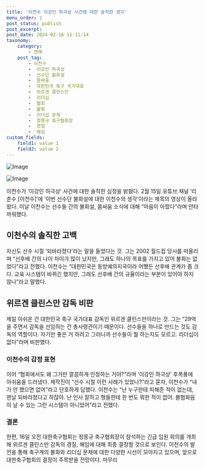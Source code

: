 ```yaml
---
title: '이천수 이강인 하극상 사건에 대한 솔직한 생각'
menu_order: 1
post_status: publish
post_excerpt: 
post_date: 2024-02-16 11:11:14
taxonomy:
    category:
        - 연예
    post_tag:
        - 이천수
        -  이강인 하극상
        -  선수단 불화설
        -  몸싸움
        -  대한민국 축구 국가대표
        -  위르겐 클린스만
        -  리더십
        -  협회
        -  불화
        -  리더십 문제
        -  정몽규 축구협회장
        -  경질
        -  해임
custom_fields:
    field1: value 1
    field2: value 2
---
```


![Image](https://mimgnews.pstatic.net/image/408/2024/02/16/0000214898_001_20240216095001413.jpg?type=w540)

![Image](https://ssl.pstatic.net/mimgnews/image/408/2024/02/16/0000214898_002_20240216095001427.jpg?type=w540)

이천수가 ‘이강인 하극상’ 사건에 대한 솔직한 심정을 밝혔다. 2월 15일 유튜브 채널 ‘리춘수 [이천수]’에 ‘이번 선수단 불화설에 대한 이천수의 생각’이라는 제목의 영상이 올라왔다. 이날 이천수는 선수들 간의 불화설, 몸싸움 소식에 대해 “마음이 아팠다”라며 안타까워했다. 
## 이천수의 솔직한 고백
자신도 선수 시절 ‘되바라졌다’라는 말을 들었다는 것. 그는 2002 월드컵 당시를 떠올리며 “선후배 간의 나이 차이가 많이 났지만, 그래도 하나의 목표를 가지고 있어 불화는 없었다”라고 전했다. 이천수는 “대한민국은 동방예의지국이라 어쨌든 선후배 관계가 좀 크다. 교육 시스템이 바뀌긴 했지만, 그래도 선후배 간의 규율이라는 부분이 있어야 하지 않나”라고 말했다. 
## 위르겐 클린스만 감독 비판
제일 아쉬운 건 대한민국 축구 국가대표 감독인 위르겐 클린스만이라는 것. 그는 “29억을 주면서 감독을 선임하는 건 총사령관이기 때문이다. 선수들을 하나로 만드는 것도 감독의 역할이다. 자기만 좋은 거 하려고 그러니까 선수들이 뭘 하는지도 모르고. 리더십이 없다”라며 비판했다. 
### 이천수의 감정 표현
이어 “협회에서도 왜 그거만 깔끔하게 인정하는 거야?”라며 ‘이강인 하극상’ 후폭풍에 아쉬움을 드러냈다. 제작진이 “선수 시절 이런 사례가 있었나?”라고 묻자, 이천수가 “내가 안 했으면 없어”라고 단호하게 답했다. 이천수는 “난 누구한테 피해준 적이 없는데, 맨날 되바라졌다고 하잖아. 난 인사 잘하고 형들한테 한 번도 뭐한 적이 없어. 불협화음이 날 수 있는 그런 시스템이 아니었어”라고 전했다. 
### 결론
한편, 16일 오전 대한축구협회는 정몽규 축구협회장이 참석하는 긴급 임원 회의를 개최해 위르겐 클린스만 감독의 경질, 해임에 대해 최종 결정할 것으로 보인다. 이천수의 발언을 통해 축구계의 불화와 리더십 문제에 대한 다양한 시선이 모아지고 있으며, 앞으로 대한축구협회의 결정이 주목받을 전망이다. 마무리

